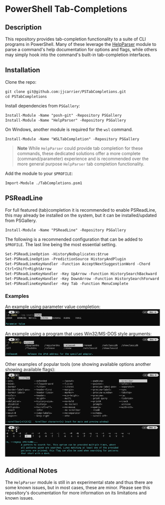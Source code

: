 # PowerShell Tab-Completions

## Description

This repository provides tab-completion functionality to a suite of CLI programs
in PowerShell. Many of these leverage the [HelpParser](https://github.com/jjcarrier/HelpParser)
module to parse a command's help documentation for options and flags, while
others may simply hook into the command's built-in tab-completion interfaces.

## Installation

Clone the repo:

```pwsh
git clone git@github.com:jjcarrier/PSTabCompletions.git
cd PSTabCompletions
```

Install dependencies from `PSGallery`:

```pwsh
Install-Module -Name "posh-git" -Repository PSGallery
Install-Module -Name "HelpParser" -Repository PSGallery
```

On Windows, another module is required for the `wsl` command.

```pwsh
Install-Module -Name "WSLTabCompletion" -Repository PSGallery
```

> **Note**
> While `HelpParser` could provide tab completion for these commands, these
  dedicated solutions offer a more complete (command/parameter) experience and
  is recommended over the more general purpose `HelpParser` tab completion
  functionality.

Add the module to your `$PROFILE`:

```pwsh
Import-Module ./TabCompletions.psm1
```

## PSReadLine

For full featured (tab)completion it is recommended to enable PSReadLine, this
may already be installed on the system, but it can be installed/updated from
PSGallery.

```pwsh
Install-Module -Name "PSReadLine" -Repository PSGallery
```

The following is a recommended configuration that can be added to `$PROFILE`.
The last line being the most essential setting.

```pwsh
Set-PSReadLineOption -HistoryNoDuplicates:$true
Set-PSReadLineOption -PredictionSource HistoryAndPlugin
Set-PSReadLineKeyHandler -Function AcceptNextSuggestionWord -Chord Ctrl+Shift+RightArrow
Set-PSReadLineKeyHandler -Key UpArrow -Function HistorySearchBackward
Set-PSReadLineKeyHandler -Key DownArrow -Function HistorySearchForward
Set-PSReadlineKeyHandler -Key Tab -Function MenuComplete
```

### Examples

An example using parameter value completion:
![CMake Example](img/cmake_tab_completion.png)

An example using a program that uses Win32/MS-DOS style arguments:
![IPConfig Example](img/ipconfig_tab_completion.png)

Other examples of popular tools (one showing available options another showing
available flags):
![FuzzyFinder Example](img/fzf_tab_completion.png)
![RipGrep Example](img/rg_tab_completion.png)

## Additional Notes

The `HelpParser` module is still in an experimental state and thus there are
some known issues, but in most cases, these are minor. Please see this
repository's documentation for more information on its limitations and known
issues.
